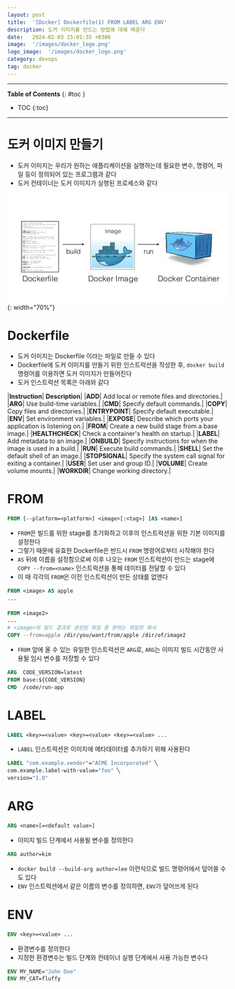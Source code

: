 ```yaml
---
layout: post
title:  '[Docker] Dockerfile(1) FROM LABEL ARG ENV'
description: 도커 이미지를 만드는 방법에 대해 배운다
date:   2024-02-03 15:01:35 +0300
image:  '/images/docker_logo.png'
logo_image:  '/images/docker_logo.png'
category: devops
tag: docker
---
```

---

**Table of Contents**
{: #toc }
*  TOC
{:toc}

---

# 도커 이미지 만들기

- 도커 이미지는 우리가 원하는 애플리케이션을 실행하는데 필요한 변수, 명령어, 파일 등이 정의되어 있는 프로그램과 같다
- 도커 컨테이너는 도커 이미지가 실행된 프로세스와 같다

![](/images/docker_4.png){: width="70%"}

# Dockerfile

- 도커 이미지는 Dockerfile 이라는 파일로 만들 수 있다
- Dockerfile에 도커 이미지를 만들기 위한 인스트럭션을 작성한 후, `docker build` 명령어를 이용하면 도커 이미지가 만들어진다
- 도커 인스트럭션 목록은 아래와 같다

|**Instruction**|	**Description**|
|**ADD**|	Add local or remote files and directories.|
|**ARG**|	Use build-time variables.|
|**CMD**|	Specify default commands.|
|**COPY**|	Copy files and directories.|
|**ENTRYPOINT**|	Specify default executable.|
|**ENV**|	Set environment variables.|
|**EXPOSE**|	Describe which ports your application is listening on.|
|**FROM**|	Create a new build stage from a base image.|
|**HEALTHCHECK**|	Check a container's health on startup.|
|**LABEL**|	Add metadata to an image.|
|**ONBUILD**|	Specify instructions for when the image is used in a build.|
|**RUN**|	Execute build commands.|
|**SHELL**|	Set the default shell of an image.|
|**STOPSIGNAL**|	Specify the system call signal for exiting a container.|
|**USER**|	Set user and group ID.|
|**VOLUME**|	Create volume mounts.|
|**WORKDIR**|	Change working directory.|


# FROM

```dockerfile
FROM [--platform=<platform>] <image>[:<tag>] [AS <name>]
```

- `FROM`은 빌드를 위한 stage를 초기화하고 이후의 인스트럭션을 위한 기본 이미지를 설정한다
- 그렇기 때문에 유효한 Dockerfile은 반드시 `FROM` 명령어로부터 시작해야 한다
- `AS` 뒤에 이름을 설정함으로써 이후 나오는 `FROM` 인스트럭션이 만드는 stage에 `COPY --from=<name>` 인스트럭션을 통해 데이터를 전달할 수 있다
- 이 때 각각의 `FROM`은 이전 인스트럭션이 만든 상태를 없앤다

```dockerfile
FROM <image> AS apple
...

FROM <image2>
...
# <image>의 빌드 결과로 생성된 파일 중 원하는 파일만 복사
COPY --from=apple /dir/you/want/from/apple /dir/of/image2
```


- `FROM` 앞에 올 수 있는 유일한 인스트럭션은 `ARG`로, `ARG`는 이미지 빌드 시간동안 사용될 임시 변수를 저장할 수 있다

```dockerfile
ARG  CODE_VERSION=latest
FROM base:${CODE_VERSION}
CMD  /code/run-app
```

# LABEL

```dockerfile
LABEL <key>=<value> <key>=<value> <key>=<value> ...
```

- `LABEL` 인스트럭션은 이미지에 메타데이터를 추가하기 위해 사용된다

```dockerfile
LABEL "com.example.vendor"="ACME Incorporated" ╲
com.example.label-with-value="foo" ╲
version="1.0" 
```

# ARG

```dockerfile
ARG <name>[=<default value>]
```

- 이미지 빌드 단계에서 사용될 변수를 정의한다

```dockerfile
ARG author=kim
```

- `docker build --build-arg author=lee` 이런식으로 빌드 명령어에서 덮어쓸 수도 있다
- `ENV` 인스트럭션에서 같은 이름의 변수를 정의하면, `ENV`가 덮어쓰게 된다

# ENV  

```dockerfile
ENV <key>=<value> ...
```

- 환경변수를 정의한다
- 지정한 환경변수는 빌드 단계와 컨테이너 실행 단계에서 사용 가능한 변수다 


```dockerfile
ENV MY_NAME="John Doe"
ENV MY_CAT=fluffy
```